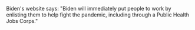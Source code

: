 Biden's website says: "Biden will immediately put people to work by enlisting them to help fight the pandemic, including through a Public Health Jobs Corps."
